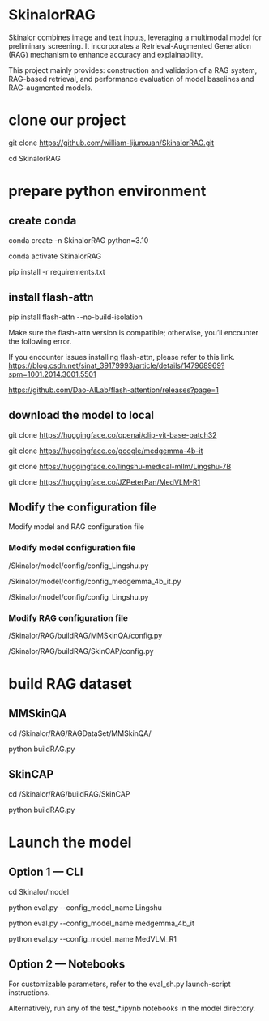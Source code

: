 # SkinalorRAG
Skinalor combines image and text inputs, leveraging a multimodal model for preliminary screening. It incorporates a Retrieval-Augmented Generation (RAG) mechanism to enhance accuracy and explainability.

This project mainly provides: construction and validation of a RAG system, RAG-based retrieval, and performance evaluation of model baselines and RAG-augmented models.


# clone our project
git clone https://github.com/william-lijunxuan/SkinalorRAG.git

cd SkinalorRAG

# prepare python environment
## create conda 
conda create -n SkinalorRAG python=3.10

conda activate SkinalorRAG

pip install -r requirements.txt
## install flash-attn  
pip install flash-attn --no-build-isolation

Make sure the flash-attn version is compatible; otherwise, you’ll encounter the following error.

If you encounter issues installing flash-attn, please refer to this link.
https://blog.csdn.net/sinat_39179993/article/details/147968969?spm=1001.2014.3001.5501

https://github.com/Dao-AILab/flash-attention/releases?page=1
## download the model to local 
git clone https://huggingface.co/openai/clip-vit-base-patch32

git clone https://huggingface.co/google/medgemma-4b-it

git clone https://huggingface.co/lingshu-medical-mllm/Lingshu-7B

git clone https://huggingface.co/JZPeterPan/MedVLM-R1


## Modify the configuration file
Modify model and RAG configuration file
### Modify model configuration file
/Skinalor/model/config/config_Lingshu.py

/Skinalor/model/config/config_medgemma_4b_it.py

/Skinalor/model/config/config_Lingshu.py
### Modify RAG configuration file

/Skinalor/RAG/buildRAG/MMSkinQA/config.py

/Skinalor/RAG/buildRAG/SkinCAP/config.py


# build RAG dataset
## MMSkinQA
cd /Skinalor/RAG/RAGDataSet/MMSkinQA/

python buildRAG.py

## SkinCAP
cd  /Skinalor/RAG/buildRAG/SkinCAP

python buildRAG.py


# Launch the model
## Option 1 — CLI


cd Skinalor/model

python eval.py --config_model_name Lingshu

python eval.py --config_model_name medgemma_4b_it

python eval.py --config_model_name MedVLM_R1


## Option 2 — Notebooks

For customizable parameters, refer to the eval_sh.py launch-script instructions.

Alternatively, run any of the test_*.ipynb notebooks in the model directory.
